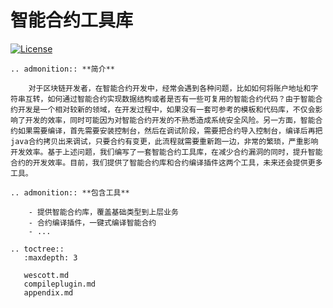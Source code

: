 # 智能合约工具库

[![License](https://img.shields.io/badge/license-Apache%202-4EB1BA.svg)](https://www.apache.org/licenses/LICENSE-2.0.html)

```eval_rst
.. admonition:: **简介**

    对于区块链开发者，在智能合约开发中，经常会遇到各种问题，比如如何将账户地址和字符串互转，如何通过智能合约实现数据结构或者是否有一些可复用的智能合约代码？由于智能合约开发是一个相对较新的领域，在开发过程中，如果没有一套可参考的模板和代码库，不仅会影响了开发的效率，同时可能因为对智能合约开发的不熟悉造成系统安全风险。另一方面，智能合约如果需要编译，首先需要安装控制台，然后在调试阶段，需要把合约导入控制台，编译后再把java合约拷贝出来调试，只要合约有变更，此流程就需要重新跑一边，非常的繁琐，严重影响开发效率。基于上述问题，我们编写了一套智能合约工具库，在减少合约漏洞的同时，提升智能合约的开发效率。目前，我们提供了智能合约库和合约编译插件这两个工具，未来还会提供更多工具。
```

```eval_rst
.. admonition:: **包含工具**

    - 提供智能合约库，覆盖基础类型到上层业务
    - 合约编译插件，一键式编译智能合约
    - ...
```
```eval_rst
.. toctree::
   :maxdepth: 3
   
   wescott.md
   compileplugin.md
   appendix.md
```
